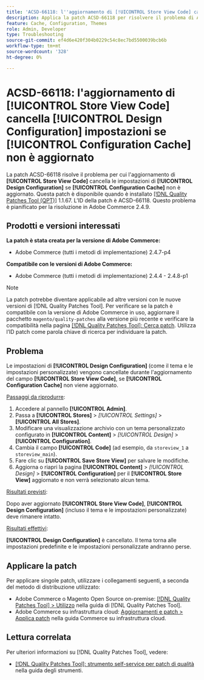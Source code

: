 ```yaml
---
title: 'ACSD-66118: l''aggiornamento di [!UICONTROL Store View Code] cancella [!UICONTROL Design Configuration] impostazioni se [!UICONTROL Configuration Cache] non è aggiornato'
description: Applica la patch ACSD-66118 per risolvere il problema di Adobe Commerce per cui l'aggiornamento di [!UICONTROL Store View Code] cancella [!UICONTROL Design Configuration] (tema e impostazioni personalizzate) se [!UICONTROL Configuration Cache] non è aggiornato correttamente.
feature: Cache, Configuration, Themes
role: Admin, Developer
type: Troubleshooting
source-git-commit: ef4d6e420f304b0229c54c8ec7bd5500039bcb6b
workflow-type: tm+mt
source-wordcount: '328'
ht-degree: 0%

---
```



# ACSD-66118: l&#39;aggiornamento di **[!UICONTROL Store View Code]** cancella **[!UICONTROL Design Configuration]** impostazioni se **[!UICONTROL Configuration Cache]** non è aggiornato

La patch ACSD-66118 risolve il problema per cui l&#39;aggiornamento di **[!UICONTROL Store View Code]** cancella le impostazioni di **[!UICONTROL Design Configuration]** se **[!UICONTROL Configuration Cache]** non è aggiornato. Questa patch è disponibile quando è installato [[!DNL Quality Patches Tool (QPT)]](/help/tools/quality-patches-tool/quality-patches-tool-to-self-serve-quality-patches.md) 1.1.67. L’ID della patch è ACSD-66118. Questo problema è pianificato per la risoluzione in Adobe Commerce 2.4.9.

## Prodotti e versioni interessati

**La patch è stata creata per la versione di Adobe Commerce:**

* Adobe Commerce (tutti i metodi di implementazione) 2.4.7-p4

**Compatibile con le versioni di Adobe Commerce:**

* Adobe Commerce (tutti i metodi di implementazione) 2.4.4 - 2.4.8-p1

>[!NOTE]
>
>La patch potrebbe diventare applicabile ad altre versioni con le nuove versioni di [!DNL Quality Patches Tool]. Per verificare se la patch è compatibile con la versione di Adobe Commerce in uso, aggiornare il pacchetto `magento/quality-patches` alla versione più recente e verificare la compatibilità nella pagina [[!DNL Quality Patches Tool]: Cerca patch](https://experienceleague.adobe.com/tools/commerce-quality-patches/index.html?lang=it). Utilizza l’ID patch come parola chiave di ricerca per individuare la patch.

## Problema

Le impostazioni di **[!UICONTROL Design Configuration]** (come il tema e le impostazioni personalizzate) vengono cancellate durante l&#39;aggiornamento del campo **[!UICONTROL Store View Code]**, se **[!UICONTROL Configuration Cache]** non viene aggiornato.

<u>Passaggi da riprodurre</u>:

1. Accedere al pannello **[!UICONTROL Admin]**.
2. Passa a **[!UICONTROL Stores]** > *[!UICONTROL Settings]* > **[!UICONTROL All Stores]**.
3. Modificare una visualizzazione archivio con un tema personalizzato configurato in **[!UICONTROL Content]** > *[!UICONTROL Design]* > **[!UICONTROL Configuration]**.
4. Cambia il campo **[!UICONTROL Code]** (ad esempio, da `storeview_1` a `storeview_main`).
5. Fare clic su **[!UICONTROL Save Store View]** per salvare le modifiche.
6. Aggiorna o riapri la pagina **[!UICONTROL Content]** > *[!UICONTROL Design]* > **[!UICONTROL Configuration]** per il **[!UICONTROL Store View]** aggiornato e non verrà selezionato alcun tema.

<u>Risultati previsti</u>:

Dopo aver aggiornato **[!UICONTROL Store View Code]**, **[!UICONTROL Design Configuration]** (incluso il tema e le impostazioni personalizzate) deve rimanere intatto.

<u>Risultati effettivi</u>:

**[!UICONTROL Design Configuration]** è cancellato. Il tema torna alle impostazioni predefinite e le impostazioni personalizzate andranno perse.

## Applicare la patch

Per applicare singole patch, utilizzare i collegamenti seguenti, a seconda del metodo di distribuzione utilizzato:

* Adobe Commerce o Magento Open Source on-premise: [[!DNL Quality Patches Tool] > Utilizzo](/help/tools/quality-patches-tool/usage.md) nella guida di [!DNL Quality Patches Tool].
* Adobe Commerce su infrastruttura cloud: [Aggiornamenti e patch > Applica patch](https://experienceleague.adobe.com/docs/commerce-cloud-service/user-guide/develop/upgrade/apply-patches.html?lang=it) nella guida Commerce su infrastruttura cloud.

## Lettura correlata

Per ulteriori informazioni su [!DNL Quality Patches Tool], vedere:

* [[!DNL Quality Patches Tool]: strumento self-service per patch di qualità](/help/tools/quality-patches-tool/quality-patches-tool-to-self-serve-quality-patches.md) nella guida degli strumenti.
